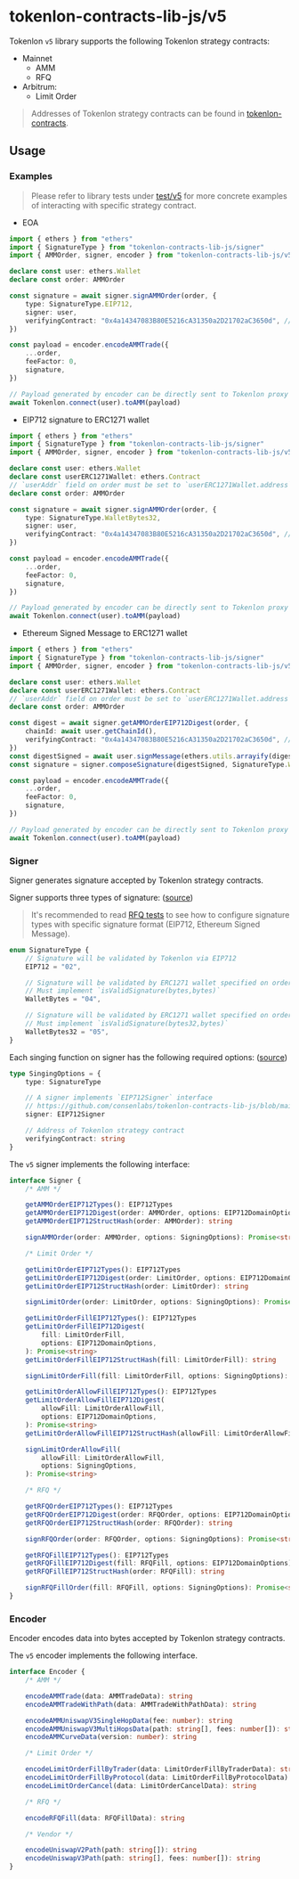 # tokenlon-contracts-lib-js/v5

Tokenlon `v5` library supports the following Tokenlon strategy contracts:

-   Mainnet
    -   AMM
    -   RFQ
-   Arbitrum:
    -   Limit Order

> Addresses of Tokenlon strategy contracts can be found in [tokenlon-contracts](https://github.com/consenlabs/tokenlon-contracts).

## Usage

### Examples

> Please refer to library tests under [test/v5](https://github.com/consenlabs/tokenlon-contracts-lib-js/blob/main/test/v5/) for more concrete examples of interacting with specific strategy contract.

-   EOA

```typescript
import { ethers } from "ethers"
import { SignatureType } from "tokenlon-contracts-lib-js/signer"
import { AMMOrder, signer, encoder } from "tokenlon-contracts-lib-js/v5"

declare const user: ethers.Wallet
declare const order: AMMOrder

const signature = await signer.signAMMOrder(order, {
    type: SignatureType.EIP712,
    signer: user,
    verifyingContract: "0x4a14347083B80E5216cA31350a2D21702aC3650d", // Address of AMMWrapperWithPath
})

const payload = encoder.encodeAMMTrade({
    ...order,
    feeFactor: 0,
    signature,
})

// Payload generated by encoder can be directly sent to Tokenlon proxy
await Tokenlon.connect(user).toAMM(payload)
```

-   EIP712 signature to ERC1271 wallet

```typescript
import { ethers } from "ethers"
import { SignatureType } from "tokenlon-contracts-lib-js/signer"
import { AMMOrder, signer, encoder } from "tokenlon-contracts-lib-js/v5"

declare const user: ethers.Wallet
declare const userERC1271Wallet: ethers.Contract
// `userAddr` field on order must be set to `userERC1271Wallet.address`
declare const order: AMMOrder

const signature = await signer.signAMMOrder(order, {
    type: SignatureType.WalletBytes32,
    signer: user,
    verifyingContract: "0x4a14347083B80E5216cA31350a2D21702aC3650d", // Address of AMMWrapperWithPath
})

const payload = encoder.encodeAMMTrade({
    ...order,
    feeFactor: 0,
    signature,
})

// Payload generated by encoder can be directly sent to Tokenlon proxy
await Tokenlon.connect(user).toAMM(payload)
```

-   Ethereum Signed Message to ERC1271 wallet

```typescript
import { ethers } from "ethers"
import { SignatureType } from "tokenlon-contracts-lib-js/signer"
import { AMMOrder, signer, encoder } from "tokenlon-contracts-lib-js/v5"

declare const user: ethers.Wallet
declare const userERC1271Wallet: ethers.Contract
// `userAddr` field on order must be set to `userERC1271Wallet.address`
declare const order: AMMOrder

const digest = await signer.getAMMOrderEIP712Digest(order, {
    chainId: await user.getChainId(),
    verifyingContract: "0x4a14347083B80E5216cA31350a2D21702aC3650d", // Address of AMMWrapperWithPath
})
const digestSigned = await user.signMessage(ethers.utils.arrayify(digest))
const signature = signer.composeSignature(digestSigned, SignatureType.WalletBytes32)

const payload = encoder.encodeAMMTrade({
    ...order,
    feeFactor: 0,
    signature,
})

// Payload generated by encoder can be directly sent to Tokenlon proxy
await Tokenlon.connect(user).toAMM(payload)
```

### Signer

Signer generates signature accepted by Tokenlon strategy contracts.

Signer supports three types of signature: ([source](https://github.com/consenlabs/tokenlon-contracts-lib-js/blob/main/src/signer/types.ts#L3-L7))

> It's recommended to read [RFQ tests](https://github.com/consenlabs/tokenlon-contracts-lib-js/blob/main/test/v5/RFQ.ts#L19) to see how to configure signature types with specific signature format (EIP712, Ethereum Signed Message).

```typescript
enum SignatureType {
    // Signature will be validated by Tokenlon via EIP712
    EIP712 = "02",

    // Signature will be validated by ERC1271 wallet specified on order.
    // Must implement `isValidSignature(bytes,bytes)`
    WalletBytes = "04",

    // Signature will be validated by ERC1271 wallet specified on order.
    // Must implement `isValidSignature(bytes32,bytes)`
    WalletBytes32 = "05",
}
```

Each singing function on signer has the following required options: ([source](https://github.com/consenlabs/tokenlon-contracts-lib-js/blob/main/src/signer/types.ts#L9-L11))

```typescript
type SingingOptions = {
    type: SignatureType

    // A signer implements `EIP712Signer` interface
    // https://github.com/consenlabs/tokenlon-contracts-lib-js/blob/main/src/signer/types.ts#L29-L33
    signer: EIP712Signer

    // Address of Tokenlon strategy contract
    verifyingContract: string
}
```

The `v5` signer implements the following interface:

```typescript
interface Signer {
    /* AMM */

    getAMMOrderEIP712Types(): EIP712Types
    getAMMOrderEIP712Digest(order: AMMOrder, options: EIP712DomainOptions): Promise<string>
    getAMMOrderEIP712StructHash(order: AMMOrder): string

    signAMMOrder(order: AMMOrder, options: SigningOptions): Promise<string>

    /* Limit Order */

    getLimitOrderEIP712Types(): EIP712Types
    getLimitOrderEIP712Digest(order: LimitOrder, options: EIP712DomainOptions): Promise<string>
    getLimitOrderEIP712StructHash(order: LimitOrder): string

    signLimitOrder(order: LimitOrder, options: SigningOptions): Promise<string>

    getLimitOrderFillEIP712Types(): EIP712Types
    getLimitOrderFillEIP712Digest(
        fill: LimitOrderFill,
        options: EIP712DomainOptions,
    ): Promise<string>
    getLimitOrderFillEIP712StructHash(fill: LimitOrderFill): string

    signLimitOrderFill(fill: LimitOrderFill, options: SigningOptions): Promise<string>

    getLimitOrderAllowFillEIP712Types(): EIP712Types
    getLimitOrderAllowFillEIP712Digest(
        allowFill: LimitOrderAllowFill,
        options: EIP712DomainOptions,
    ): Promise<string>
    getLimitOrderAllowFillEIP712StructHash(allowFill: LimitOrderAllowFill): string

    signLimitOrderAllowFill(
        allowFill: LimitOrderAllowFill,
        options: SigningOptions,
    ): Promise<string>

    /* RFQ */

    getRFQOrderEIP712Types(): EIP712Types
    getRFQOrderEIP712Digest(order: RFQOrder, options: EIP712DomainOptions): Promise<string>
    getRFQOrderEIP712StructHash(order: RFQOrder): string

    signRFQOrder(order: RFQOrder, options: SigningOptions): Promise<string>

    getRFQFillEIP712Types(): EIP712Types
    getRFQFillEIP712Digest(fill: RFQFill, options: EIP712DomainOptions): Promise<string>
    getRFQFillEIP712StructHash(order: RFQFill): string

    signRFQFillOrder(fill: RFQFill, options: SigningOptions): Promise<string>
}
```

### Encoder

Encoder encodes data into bytes accepted by Tokenlon strategy contracts.

The `v5` encoder implements the following interface.

```typescript
interface Encoder {
    /* AMM */

    encodeAMMTrade(data: AMMTradeData): string
    encodeAMMTradeWithPath(data: AMMTradeWithPathData): string

    encodeAMMUniswapV3SingleHopData(fee: number): string
    encodeAMMUniswapV3MultiHopsData(path: string[], fees: number[]): string
    encodeAMMCurveData(version: number): string

    /* Limit Order */

    encodeLimitOrderFillByTrader(data: LimitOrderFillByTraderData): string
    encodeLimitOrderFillByProtocol(data: LimitOrderFillByProtocolData): string
    encodeLimitOrderCancel(data: LimitOrderCancelData): string

    /* RFQ */

    encodeRFQFill(data: RFQFillData): string

    /* Vendor */

    encodeUniswapV2Path(path: string[]): string
    encodeUniswapV3Path(path: string[], fees: number[]): string
}
```

